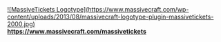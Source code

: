 <a href="https://www.massivecraft.com/massivetickets">
![MassiveTickets Logotype](https://www.massivecraft.com/wp-content/uploads/2013/08/massivecraft-logotype-plugin-massivetickets-2000.jpg)<br>
<b>https://www.massivecraft.com/massivetickets</b></a>
